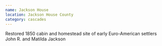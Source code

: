 ```yaml
---
name: Jackson House
location: Jackson House County
category: cascades
---
```


Restored 1850 cabin and homestead site of early Euro-American settlers John R. and Matilda Jackson

